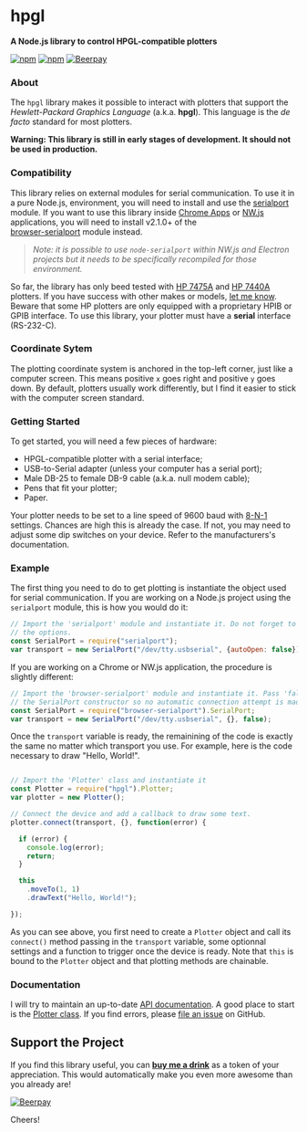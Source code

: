 # hpgl
**A Node.js library to control HPGL-compatible plotters**

[![npm](https://img.shields.io/npm/v/hpgl.svg)](https://www.npmjs.com/package/hpgl)
[![npm](https://img.shields.io/npm/dt/hpgl.svg)](https://www.npmjs.com/package/hpgl)
[![Beerpay](https://beerpay.io/cotejp/hpgl/badge.svg?style=flat)](https://beerpay.io/cotejp/hpgl) 

### About

The `hpgl` library makes it possible to interact with plotters that support the *Hewlett-Packard 
Graphics Language* (a.k.a. **hpgl**). This language is the *de facto* standard for most plotters. 

**Warning: This library is still in early stages of development. It should not be used in 
production.**

### Compatibility

This library relies on external modules for serial communication. To use it in a pure Node.js, 
environment, you will need to install and use the 
[serialport](https://www.npmjs.com/package/serialport) module. If you want to use this library 
inside [Chrome Apps](https://developer.chrome.com/apps/about_apps) or [NW.js](http://nwjs.io/)
applications, you will need to install v2.1.0+ of the  
[browser-serialport](https://www.npmjs.com/package/browser-serialport) module instead. 

> *Note: it is possible to use `node-serialport` within NW.js and Electron projects but it needs to 
> be specifically recompiled for those environment.*

So far, the library has only beed tested with [HP 7475A](http://hpmuseum.net/display_item.php?hw=74)
and [HP 7440A](http://hpmuseum.net/display_item.php?hw=80) plotters. If you have success with other 
makes or models, [let me know](https://twitter.com/jpcote). Beware that some HP plotters are only 
equipped with a proprietary HPIB or GPIB interface. To use this library, your plotter must have a 
**serial** interface (RS-232-C).

### Coordinate Sytem

The plotting coordinate system is anchored in the top-left corner, just like a computer screen. 
This means positive `x` goes right and positive `y` goes down. By default, plotters usually work 
differently, but I find it easier to stick with the computer screen standard.

### Getting Started

To get started, you will need a few pieces of hardware:

- HPGL-compatible plotter with a serial interface;
- USB-to-Serial adapter (unless your computer has a serial port);
- Male DB-25 to female DB-9 cable (a.k.a. null modem cable);
- Pens that fit your plotter;
- Paper.

Your plotter needs to be set to a line speed of 9600 baud with 
[8-N-1](https://en.wikipedia.org/wiki/8-N-1) settings. Chances are high this is already the case. If
not, you may need to adjust some dip switches on your device. Refer to the manufacturers's 
documentation.

### Example

The first thing you need to do to get plotting is instantiate the object used for serial 
communication. If you are working on a Node.js project using the `serialport` module, this is how 
you would do it:

```javascript
// Import the 'serialport' module and instantiate it. Do not forget to set 'autoOpen' to false in 
// the options.
const SerialPort = require("serialport");
var transport = new SerialPort("/dev/tty.usbserial", {autoOpen: false});

```

If you are working on a Chrome or NW.js application, the procedure is slightly different:

```javascript
// Import the 'browser-serialport' module and instantiate it. Pass 'false' as the third parameter of
// the SerialPort constructor so no automatic connection attempt is made.
const SerialPort = require("browser-serialport").SerialPort;
var transport = new SerialPort("/dev/tty.usbserial", {}, false);
```

Once the `transport` variable is ready, the remainining of the code is exactly the same no matter
which transport you use. For example, here is the code necessary to draw "Hello, World!".

```javascript

// Import the 'Plotter' class and instantiate it
const Plotter = require("hpgl").Plotter;
var plotter = new Plotter();

// Connect the device and add a callback to draw some text.
plotter.connect(transport, {}, function(error) {

  if (error) {
    console.log(error);
    return;
  }

  this
    .moveTo(1, 1)
    .drawText("Hello, World!");

});
```

As you can see above, you first need to create a `Plotter` object and call its `connect()` method 
passing in the `transport` variable, some optionnal settings and a function to trigger once the 
device is ready. Note that `this` is bound to the `Plotter` object and that plotting methods are 
chainable.

### Documentation

I will try to maintain an up-to-date [API documentation](https://cotejp.github.io/hpgl/). A good 
place to start is the [Plotter class](https://cotejp.github.io/hpgl/Plotter.html). If you find 
errors, please [file an issue](https://github.com/cotejp/hpgl/issues) on GitHub.

## Support the Project

If you find this library useful, you can **[buy me a drink](https://beerpay.io/cotejp/hpgl)** as a 
token of your appreciation. This would automatically make you even more awesome than you already 
are!

[![Beerpay](https://beerpay.io/cotejp/hpgl/badge.svg?style=beer-square)](https://beerpay.io/cotejp/hpgl)

Cheers!
